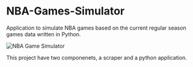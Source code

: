 # NBA-Games-Simulator
Application to simulate NBA games based on the current regular season games data written in Python.

![NBA Game Simulator](images/header.jpg)

This project have two componenets, a scraper and a python application.
